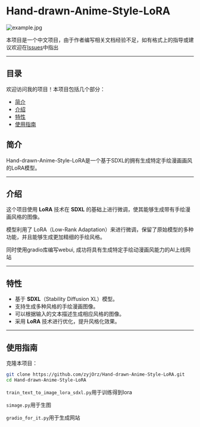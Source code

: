 # Hand-drawn-Anime-Style-LoRA

![example.jpg](https://s2.loli.net/2025/02/14/Gc2Yevg37z5jPFm.jpg)

本项目是一个中文项目，由于作者编写相关文档经验不足，如有格式上的指导或建议欢迎在[Issues](https://github.com/zyjOrz/Hand-drawn-Anime-Style-LoRA/issues)中指出


---

## 目录

欢迎访问我的项目！本项目包括几个部分：
- [简介](#简介)
- [介绍](#介绍)
- [特性](#特性)
- [使用指南](#使用指南)

## 简介
Hand-drawn-Anime-Style-LoRA是一个基于SDXL的拥有生成特定手绘漫画画风的LoRA模型。

---

## 介绍
这个项目使用 **LoRA** 技术在 **SDXL** 的基础上进行微调，使其能够生成带有手绘漫画风格的图像。

模型利用了 LoRA（Low-Rank Adaptation）来进行微调，保留了原始模型的多种功能，并且能够生成更加精细的手绘风格。

同时使用gradio库编写webui, 成功将具有生成特定手绘动漫画风能力的AI上线网站

---

## 特性
- 基于 **SDXL**（Stability Diffusion XL）模型。
- 支持生成多种风格的手绘漫画图像。
- 可以根据输入的文本描述生成相应风格的图像。
- 采用 **LoRA** 技术进行优化，提升风格化效果。

---

## 使用指南

克隆本项目：
   ```bash
   git clone https://github.com/zyjOrz/Hand-drawn-Anime-Style-LoRA.git
   cd Hand-drawn-Anime-Style-LoRA
```

`train_text_to_image_lora_sdxl.py`用于训练得到lora

`simage.py`用于生图

`gradio_for_it.py`用于生成网站
